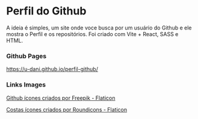 # Perfil do Github
 A ideia é simples, um site onde voce busca por um usuário do Github e ele mostra o Perfil e os repositórios. Foi criado com Vite + React, SASS e HTML.

### Github Pages
 https://u-dani.github.io/perfil-github/

### Links Images 
 <a href="https://www.flaticon.com/br/icones-gratis/github" title="github ícones" target="_blank">Github ícones criados por Freepik - Flaticon</a>

 <a href="https://www.flaticon.com/br/icones-gratis/costas" title="costas ícones">Costas ícones criados por Roundicons - Flaticon</a>
